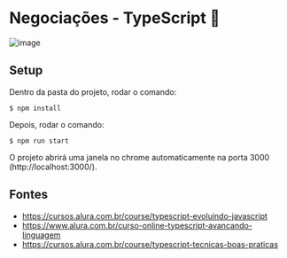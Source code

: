 # Negociações - TypeScript :milky_way:

![image](https://user-images.githubusercontent.com/39086256/188207476-d8f20245-2b59-45f6-b1bd-a3c28fb90410.png)

## Setup
Dentro da pasta do projeto, rodar o comando:

```shell
$ npm install
```

Depois, rodar o comando:

```shell
$ npm run start
```

O projeto abrirá uma janela no chrome automaticamente na porta 3000 (http://localhost:3000/).

## Fontes
- https://cursos.alura.com.br/course/typescript-evoluindo-javascript
- https://www.alura.com.br/curso-online-typescript-avancando-linguagem
- https://cursos.alura.com.br/course/typescript-tecnicas-boas-praticas
